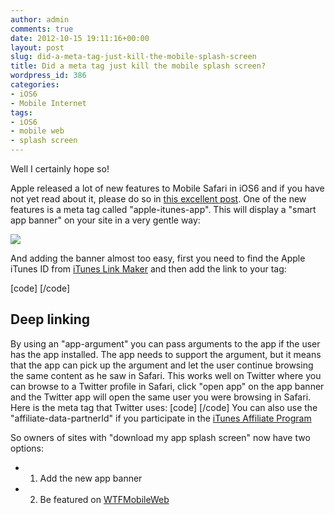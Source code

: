 ```yaml
---
author: admin
comments: true
date: 2012-10-15 19:11:16+00:00
layout: post
slug: did-a-meta-tag-just-kill-the-mobile-splash-screen
title: Did a meta tag just kill the mobile splash screen?
wordpress_id: 386
categories:
- iOS6
- Mobile Internet
tags:
- iOS6
- mobile web
- splash screen
---
```


Well I certainly hope so!





Apple released a lot of new features to Mobile Safari in iOS6 and if you have not yet read about it, please do so in [this excellent post](http://www.mobilexweb.com/blog/iphone-5-ios-6-html5-developers). One of the new features is a meta tag called "apple-itunes-app". This will display a "smart app banner" on your site in a very gentle way:





![](http://andmag.se/wp-content/uploads/2012/10/Bild-2012-10-15-2029-2.png)


<!-- more -->


And adding the banner almost too easy, first you need to find the Apple iTunes ID from [iTunes Link Maker](http://itunes.apple.com/linkmaker/) and then add the link to your _**<head>**_ tag:

[code]
<meta 
  name="apple-itunes-app" 
  content="app-id=333903271">
[/code]





## Deep linking





By using an "app-argument" you can pass arguments to the app if the user has the app installed. The app needs to support the argument, but it means that the app can pick up the argument and let the user continue browsing the same content as he saw in Safari. This works well on Twitter where you can browse to a Twitter profile in Safari, click "open app" on the app banner and the Twitter app will open the same user you were browsing in Safari. Here is the meta tag that Twitter uses:
[code]
<meta 
  name="apple-itunes-app" 
  content="app-id=333903271, app-argument=twitter://user?screen_name=andmag, affiliate-data=partnerId=30&amp;siteID=UkOLawSuc90">
[/code]
You can also use the "affiliate-data-partnerId" if you participate in the [iTunes Affiliate Program](http://www.apple.com/itunes/affiliates/)






So owners of sites with "download my app splash screen" now have two options:






  * 1. Add the new app banner


  * 2. Be featured on [WTFMobileWeb](http://wtfmobileweb.com/)


